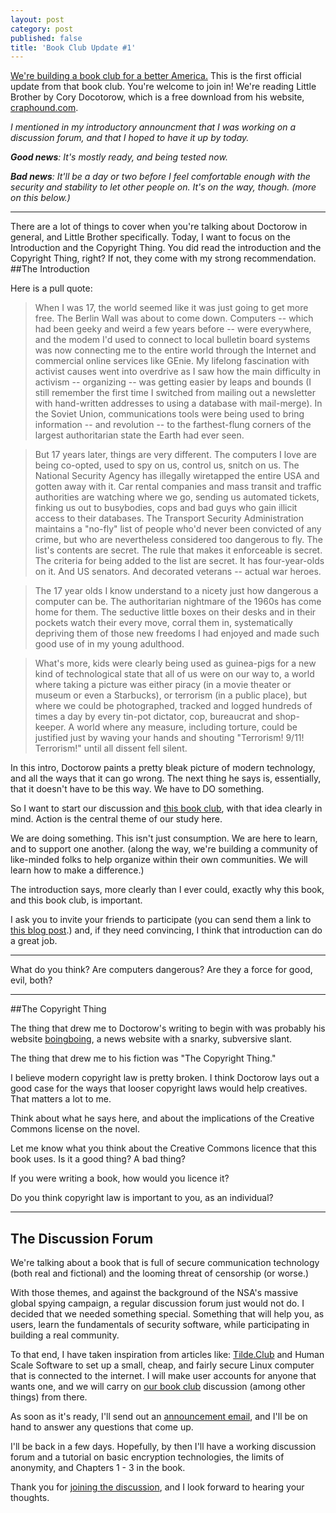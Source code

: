 ```yaml
---
layout: post
category: post
published: false
title: 'Book Club Update #1'
---
```

[We're building a book club for a better America.](https://medium.com/@ajroach42/a-book-club-for-a-new-america-aa1a76b847db) This is the first official update from that book club. You're welcome to join in! We're reading Little Brother by Cory Docotorow, which is a free download from his website, [craphound.com](http://craphound.com). 

_I mentioned in my introductory announcment that I was working on a discussion forum, and that I hoped to have it up by today._

_**Good news**: It's mostly ready, and being tested now._ 

_**Bad news**: It'll be a day or two before I feel comfortable enough with the security and stability to let other people on. It's on the way, though. (more on this below.)_

****

There are a lot of things to cover when you're talking about Doctorow in general, and Little Brother specifically. Today, I want to focus on the Introduction and the Copyright Thing. You did read the introduction and the Copyright Thing, right? If not, they come with my strong recommendation. 
##The Introduction 

Here is a pull quote: 
>When I was 17, the world seemed like it was just going to get more free. The Berlin Wall was about to come down. Computers -- which had been geeky and weird a few years before -- were everywhere, and the modem I'd used to connect to local bulletin board systems was now connecting me to the entire world through the Internet and commercial online services like GEnie. My lifelong fascination with activist causes went into overdrive as I saw how the main difficulty in activism -- organizing -- was getting easier by leaps and bounds (I still remember the first time I switched from mailing out a newsletter with hand-written addresses to using a database with mail-merge). In the Soviet Union, communications tools were being used to bring information -- and revolution -- to the farthest-flung corners of the largest authoritarian state the Earth had ever seen.

>But 17 years later, things are very different. The computers I love are being co-opted, used to spy on us, control us, snitch on us. The National Security Agency has illegally wiretapped the entire USA and gotten away with it. Car rental companies and mass transit and traffic authorities are watching where we go, sending us automated tickets, finking us out to busybodies, cops and bad guys who gain illicit access to their databases. The Transport Security Administration maintains a "no-fly" list of people who'd never been convicted of any crime, but who are nevertheless considered too dangerous to fly. The list's contents are secret. The rule that makes it enforceable is secret. The criteria for being added to the list are secret. It has four-year-olds on it. And US senators. And decorated veterans -- actual war heroes.

>The 17 year olds I know understand to a nicety just how dangerous a computer can be. The authoritarian nightmare of the 1960s has come home for them. The seductive little boxes on their desks and in their pockets watch their every move, corral them in, systematically depriving them of those new freedoms I had enjoyed and made such good use of in my young adulthood.

>What's more, kids were clearly being used as guinea-pigs for a new kind of technological state that all of us were on our way to, a world where taking a picture was either piracy (in a movie theater or museum or even a Starbucks), or terrorism (in a public place), but where we could be photographed, tracked and logged hundreds of times a day by every tin-pot dictator, cop, bureaucrat and shop-keeper. A world where any measure, including torture, could be justified just by waving your hands and shouting "Terrorism! 9/11! Terrorism!" until all dissent fell silent.

In this intro, Doctorow paints a pretty bleak picture of modern technology, and all the ways that it can go wrong. The next thing he says is, essentially, that it doesn't have to be this way. We have to DO something. 

So I want to start our discussion and [this book club](https://medium.com/@ajroach42/a-book-club-for-a-new-america-aa1a76b847db), with that idea clearly in mind. Action is the central theme of our study here. 

We are doing something. This isn't just consumption. We are here to learn, and to support one another. (along the way, we're building a community of like-minded folks to help organize within their own communities. We will learn how to make a difference.)

The introduction says, more clearly than I ever could, exactly why this book, and this book club, is important. 

I ask you to invite your friends to participate (you can send them a link to [this blog post](https://medium.com/@ajroach42/a-book-club-for-a-new-america-aa1a76b847db).) and, if they need convincing, I think that introduction can do a great job. 

****

What do you think? Are computers dangerous? Are they a force for good, evil, both? 

****

##The Copyright Thing 

The thing that drew me to Doctorow's writing to begin with was probably his website [boingboing](http://boingboing.net), a news website with a snarky, subversive slant. 

The thing that drew me to his fiction was "The Copyright Thing."

I believe modern copyright law is pretty broken. I think Doctorow lays out a good case for the ways that looser copyright laws would help creatives. That matters a lot to me. 

Think about what he says here, and about the implications of the Creative Commons license on the novel. 
 

Let me know what you think about the Creative Commons licence that this book uses. Is it a good thing? A bad thing? 

If you were writing a book, how would you licence it? 

Do you think copyright law is important to you, as an individual? 

****
 
## The Discussion Forum 

We're talking about a book that is full of secure communication technology (both real and fictional) and the looming threat of censorship (or worse.) 

With those themes, and against the background of the NSA's massive global spying campaign, a regular discussion forum just would not do. I decided that we needed something special. Something that will help you, as users, learn the fundamentals of security software, while participating in building a real community. 

To that end, I have taken inspiration from articles like: [Tilde.Club](https://medium.com/message/tilde-club-i-had-a-couple-drinks-and-woke-up-with-1-000-nerds-a8904f0a2ebf#.j5c3wmeqv) and Human Scale Software to set up a small, cheap, and fairly secure Linux computer that is connected to the internet. I will make user accounts for anyone that wants one, and we will carry on [our book club](https://medium.com/@ajroach42/a-book-club-for-a-new-america-aa1a76b847db) discussion (among other things) from there. 

As soon as it's ready, I'll send out an [announcement email](http://tinyletter.com/ajroach42), and I'll be on hand to answer any questions that come up. 
 
I'll be back in a few days. Hopefully, by then I'll have a working discussion forum and a tutorial on basic encryption technologies, the limits of anonymity, and Chapters 1 - 3 in the book. 

Thank you for [joining the discussion](http://tinyletter.com/ajroach42), and I look forward to hearing your thoughts.     
